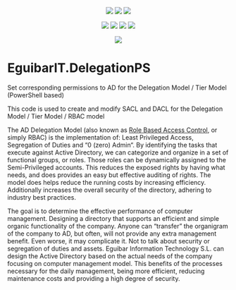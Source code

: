 <p align="center">
  <a href="https://www.powershellgallery.com/packages/EguibarIT.DelegationPS"><img src="https://img.shields.io/powershellgallery/v/EguibarIT.DelegationPS.svg"></a>
  <a href="https://www.powershellgallery.com/packages/EguibarIT.DelegationPS"><img src="https://img.shields.io/powershellgallery/vpre/EguibarIT.DelegationPS.svg?label=powershell%20gallery%20preview&colorB=yellow"></a>
  <a href="https://github.com/vreguibar/EguibarIT.DelegationPS"><img src="https://img.shields.io/github/license/vreguibar/EguibarIT.DelegationPS.svg"></a>
</p>

<p align="center">
  <a href="https://www.powershellgallery.com/packages/EguibarIT.DelegationPS"><img src="https://img.shields.io/powershellgallery/p/EguibarIT.DelegationPS.svg"></a>
  <a href="https://github.com/vreguibar/EguibarIT.DelegationPS"><img src="https://img.shields.io/github/languages/top/vreguibar/EguibarIT.DelegationPS.svg"></a>
  <a href="https://github.com/vreguibar/EguibarIT.DelegationPS"><img src="https://img.shields.io/github/languages/code-size/vreguibar/EguibarIT.DelegationPS.svg"></a>
  <a href="https://www.powershellgallery.com/packages/EguibarIT.DelegationPS"><img src="https://img.shields.io/powershellgallery/dt/EguibarIT.DelegationPS.svg"></a>
</p>

<p align="center">
  <a href="https://www.linkedin.com/in/VicenteRodriguezEguibar"><img src="https://img.shields.io/badge/LinkedIn-VicenteRodriguezEguibar-0077B5.svg?logo=LinkedIn"></a>
</p>

# EguibarIT.DelegationPS

Set corresponding permissions to AD for the Delegation Model / Tier Model (PowerShell based)

This code is used to create and modify SACL and DACL for the Delegation Model / Tier Model / RBAC model

The AD Delegation Model (also known as [Role Based Access Control](http://eguibarit.eu/microsoft/active-directory/role-based-access-control/), or simply RBAC) is the implementation of: Least Privileged Access, Segregation of Duties and “0 (zero) Admin“. By identifying the tasks that execute against Active Directory, we can categorize and organize in a set of functional groups, or roles. Those roles can be dynamically assigned to the Semi-Privileged accounts. This reduces the exposed rights by having what needs, and does provides an easy but effective auditing of rights. The model does helps reduce the running costs by increasing efficiency. Additionally increases the overall security of the directory, adhering to industry best practices.

The goal is to determine the effective performance of computer management. Designing a directory that supports an efficient and simple organic functionality of the company. Anyone can “transfer” the organigram of the company to AD, but often, will not provide any extra management benefit. Even worse, it may complicate it. Not to talk about security or segregation of duties and assets. Eguibar Information Technology S.L. can design the Active Directory based on the actual needs of the company focusing on computer management model. This benefits of the processes necessary for the daily management,  being more efficient, reducing maintenance costs and providing a high degree of security.
